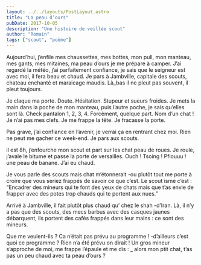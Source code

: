 ```yaml
---
layout: ../../layouts/PostLayout.astro
title: "La peau d’ours"
pubDate: 2017-10-05
description: "Une histoire de veillée scout"
author: "Romain"
tags: ["scout", "poème"]
---
```


Aujourd’hui, j’enfile mes chaussettes, mes bottes, mon pull, mon manteau, mes gants, mes mitaines, ma peau d’ours
je me prépare à camper.
J’ai regardé la météo, j’ai parfaitement confiance, je sais que le seigneur est avec moi, il fera beau et chaud.
Je pars à Jambville, capitale des scouts, chateau enchanté et maraicage maudis.
Là_bas il ne pleut pas souvent, il pleut toujours.

Je claque ma porte. Doute. Hésitation. Stupeur et sueurs froides.
Je mets la main dans la poche de mon manteau, puis l’autre poche, je sais qu’elles sont là. Check pantalon 1, 2, 3, 4.
Forcèment, quelque part.
Nom d’un chat ! Je n’ai pas mes clefs.
Je me frappe la tête. Je fracasse la porte.

Pas grave, j’ai confiance en l’avenir, je verrai ça en rentrant chez moi.
Rien ne peut me gacher ce week-end. Je pars aux scouts.

il est 8h, j’enfourche mon scout et part sur les chat peau de roues.
Je roule, j’avale le bitume et passe la porte de versailles.
Ouch ! Tsoing ! Pfiouuu ! une peau de banane.
J’ai eu chaud.

Je vous parle des scouts mais chat m’étonnerait -ou plutôt tout me porte à croire que vous seriez frappés de savoir ce que c’est.
Le scout isme c’est : “Encadrer des mineurs qui te font des yeux de chats mais que t’as envie de frapper avec des potes trop chauds qui te portent aux nues.”

Arrivé à Jambville, il fait plutôt plus chaud qu’ chez le shah -d’Iran.
Là, il n’y a pas que des scouts, des mecs barbus avec des casques jaunes débarquent, ils portent des cafés frappés dans leur mains : ce sont des mineurs.

Que me veulent-ils ?
Ca n’était pas prévu au programme ! -d’ailleurs c’est quoi ce programme ? Rien n’a été prévu on dirait !
Un gros mineur s’approche de moi, me frappe l’épaule et me dis :
\_ alors mon ptit chat, t’as pas un peu chaud avec ta peau d’ours ?
